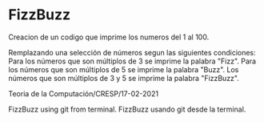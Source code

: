 # FizzBuzz 

Creacion de un codigo que imprime los numeros del 1 al 100.

Remplazando una selección de números segun las siguientes condiciones:
Para los números que son múltiplos de 3 se imprime la palabra "Fizz".
Para los números que son múltiplos de 5 se imprime la palabra "Buzz".
Los números que son múltiplos de 3 y 5 se imprime la palabra "FizzBuzz".

Teoria de la Computación/CRESP/17-02-2021


FizzBuzz using git from terminal.
FizzBuzz usando git desde la terminal.

